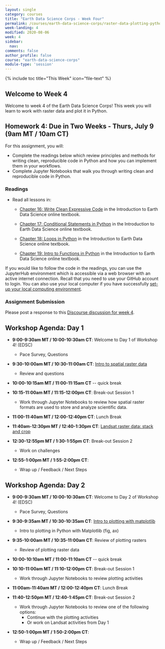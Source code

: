 ```yaml
---
layout: single
category: courses
title: "Earth Data Science Corps - Week Four"
permalink: /courses/earth-data-science-corps/raster-data-plotting-python/
week-landing: 4
modified: 2020-08-06
week: 4
sidebar:
  nav:
comments: false
author_profile: false
course: "earth-data-science-corps"
module-type: 'session'
---
```

{% include toc title="This Week" icon="file-text" %}

<div class="notice--info" markdown="1">

## <i class="fa fa-ship" aria-hidden="true"></i> Welcome to Week 4

Welcome to week 4 of the Earth Data Science Corps! This week you will learn to work with raster data and plot it in Python.

</div>

## <i class="fa fa-pencil"></i> Homework 4: Due in Two Weeks - Thurs, July 9 (9am MT / 10am CT)

For this assignment, you will:
* Complete the readings below which review principles and methods for writing clean, reproducible code in Python and how you can implement them in your workflows.
* Complete Jupyter Notebooks that walk you through writing clean and reproducible code in Python.


### Readings

* Read all lessons in: 
    * <a href="{{ site.url }}/courses/use-data-open-source-python/intro-vector-data-python/spatial-data-vector-shapefiles/">Chapter 16: Write Clean Expressive Code</a> in the Introduction to Earth Data Science online textbook.  

    * <a href="{{ site.url }}/courses/use-data-open-source-python/intro-vector-data-python/vector-data-processing/">Chapter 17: Conditional Statements in Python</a> in the Introduction to Earth Data Science online textbook. 

    * <a href="{{ site.url }}/courses/use-data-open-source-python/intro-raster-data-python/fundamentals-raster-data/">Chapter 18: Loops in Python</a> in the Introduction to Earth Data Science online textbook. 

    * <a href="{{ site.url }}/courses/intro-to-earth-data-science/write-efficient-python-code/functions-modular-code/">Chapter 19: Intro to Functions in Python</a> in the Introduction to Earth Data Science online textbook. 

If you would like to follow the code in the readings, you can use the JupyterHub environment which is accessible via a web browser with an active internet connection. Recall that you need to use your GitHub account to login.  You can also use your local computer if you have successfully <a href="{{ site.url }}/workshops/setup-earth-analytics-python/">set-up your local computing environment</a>.

###  Assignment Submission

Please post a response to this <a href="https://earthlab.earthdatascience.org/t/about-the-edsc-week-04-coding-activity-category/153">Discourse discussion for week 4</a>.


## <i class="fa fa-book"></i> Workshop Agenda: Day 1

* **9:00-9:30am MT / 10:00-10:30am CT**: Welcome to Day 1 of Workshop 4! (EDSC)
    * Pace Survey, Questions

* **9:30-10:00am MT / 10:30-11:00am CT**: <a href="{{ site.url }}/courses/intro-to-earth-data-science/file-formats/use-spatial-data/use-raster-data/">Intro to spatial raster data</a>
    * Review and questions

* **10:00-10:15am MT / 11:00-11:15am CT** -- quick break

* **10:15-11:00am MT / 11:15-12:00pm CT**: Break-out Session 1
    * Work through Jupyter Notebooks to review how spatial raster formats are used to store and analyze scientific data. 

* **11:00-11:40am MT / 12:00-12:40pm CT**: Lunch Break

* **11:40am-12:30pm MT / 12:40-1:30pm CT**: <a href="{{ site.url }}/courses/use-data-open-source-python/multispectral-remote-sensing/landsat-in-Python/open-and-crop-data/">Landsat raster data: stack and crop</a>

* **12:30-12:55pm MT / 1:30-1:55pm CT**: Break-out Session 2
    * Work on challenges

* **12:55-1:00pm MT / 1:55-2:00pm CT**: 
    * Wrap up / Feedback / Next Steps


## <i class="fa fa-book"></i> Workshop Agenda: Day 2

* **9:00-9:30am MT / 10:00-10:30am CT**: Welcome to Day 2 of Workshop 4! (EDSC)
    * Pace Survey, Questions

* **9:30-9:35am MT / 10:30-10:35am CT**: <a href="{{ site.url }}/courses/scientists-guide-to-plotting-data-in-python/plot-with-matplotlib/introduction-to-matplotlib-plots/">Intro to plotting with matplotlib</a>
    * Intro to plotting in Python with Matplotlib (fig, ax)

* **9:35-10:00am MT / 10:35-11:00am CT**: Review of plotting rasters
    * Review of plotting raster data

* **10:00-10:10am MT / 11:00-11:10am CT** -- quick break

* **10:10-11:00am MT / 11:10-12:00pm CT**: Break-out Session 1
    * Work through Jupyter Notebooks to review plotting activities

* **11:00am-11:40am MT / 12:00-12:40pm CT**: Lunch Break

* **11:40-12:50pm MT / 12:40-1:45pm CT**: Break-out Session 2
    * Work through Jupyter Notebooks to review one of the following options:
        * Continue with the plotting activities 
        * Or work on Landsat activities from Day 1

* **12:50-1:00pm MT / 1:50-2:00pm CT**: 
    * Wrap up / Feedback / Next Steps

